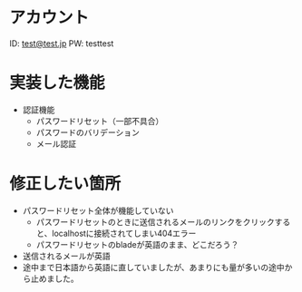 # アカウント
ID: test@test.jp
PW: testtest

# 実装した機能
- 認証機能
    - パスワードリセット（一部不具合）
    - パスワードのバリデーション
    - メール認証

# 修正したい箇所
- パスワードリセット全体が機能していない
    - パスワードリセットのときに送信されるメールのリンクをクリックすると、localhostに接続されてしまい404エラー
    - パスワードリセットのbladeが英語のまま、どこだろう？
- 送信されるメールが英語
- 途中まで日本語から英語に直していましたが、あまりにも量が多いの途中から止めました。

